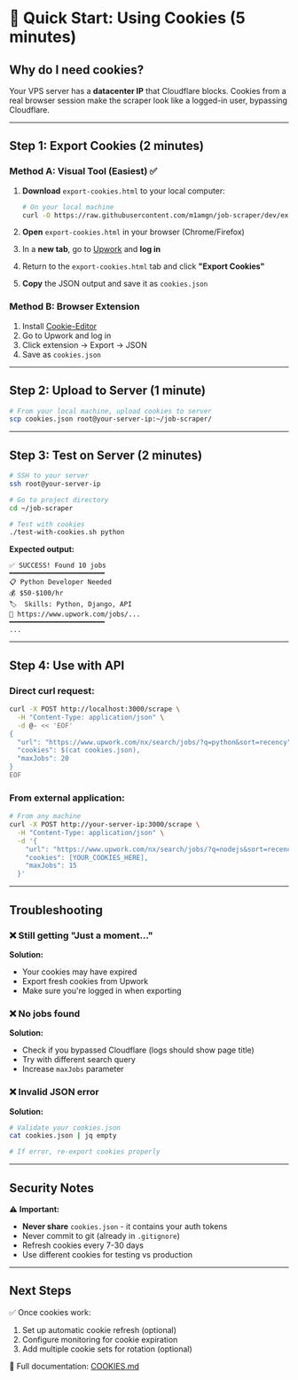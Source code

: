 # 🍪 Quick Start: Using Cookies (5 minutes)

## Why do I need cookies?

Your VPS server has a **datacenter IP** that Cloudflare blocks. Cookies from a real browser session make the scraper look like a logged-in user, bypassing Cloudflare.

---

## Step 1: Export Cookies (2 minutes)

### Method A: Visual Tool (Easiest) ✅

1. **Download** `export-cookies.html` to your local computer:
   ```bash
   # On your local machine
   curl -O https://raw.githubusercontent.com/m1amgn/job-scraper/dev/export-cookies.html
   ```

2. **Open** `export-cookies.html` in your browser (Chrome/Firefox)

3. In a **new tab**, go to [Upwork](https://www.upwork.com/nx/search/jobs/) and **log in**

4. Return to the `export-cookies.html` tab and click **"Export Cookies"**

5. **Copy** the JSON output and save it as `cookies.json`

### Method B: Browser Extension

1. Install [Cookie-Editor](https://chrome.google.com/webstore/detail/cookie-editor/hlkenndednhfkekhgcdicdfddnkalmdm)
2. Go to Upwork and log in
3. Click extension → Export → JSON
4. Save as `cookies.json`

---

## Step 2: Upload to Server (1 minute)

```bash
# From your local machine, upload cookies to server
scp cookies.json root@your-server-ip:~/job-scraper/
```

---

## Step 3: Test on Server (2 minutes)

```bash
# SSH to your server
ssh root@your-server-ip

# Go to project directory
cd ~/job-scraper

# Test with cookies
./test-with-cookies.sh python
```

**Expected output:**
```
✅ SUCCESS! Found 10 jobs
━━━━━━━━━━━━━━━━━━━━━━━━
📋 Python Developer Needed
💰 $50-$100/hr
🏷️  Skills: Python, Django, API
🔗 https://www.upwork.com/jobs/...
━━━━━━━━━━━━━━━━━━━━━━━━
...
```

---

## Step 4: Use with API

### Direct curl request:

```bash
curl -X POST http://localhost:3000/scrape \
  -H "Content-Type: application/json" \
  -d @- << 'EOF'
{
  "url": "https://www.upwork.com/nx/search/jobs/?q=python&sort=recency",
  "cookies": $(cat cookies.json),
  "maxJobs": 20
}
EOF
```

### From external application:

```bash
# From any machine
curl -X POST http://your-server-ip:3000/scrape \
  -H "Content-Type: application/json" \
  -d '{
    "url": "https://www.upwork.com/nx/search/jobs/?q=nodejs&sort=recency",
    "cookies": [YOUR_COOKIES_HERE],
    "maxJobs": 15
  }'
```

---

## Troubleshooting

### ❌ Still getting "Just a moment..."

**Solution:**
- Your cookies may have expired
- Export fresh cookies from Upwork
- Make sure you're logged in when exporting

### ❌ No jobs found

**Solution:**
- Check if you bypassed Cloudflare (logs should show page title)
- Try with different search query
- Increase `maxJobs` parameter

### ❌ Invalid JSON error

**Solution:**
```bash
# Validate your cookies.json
cat cookies.json | jq empty

# If error, re-export cookies properly
```

---

## Security Notes

⚠️ **Important:**
- **Never share** `cookies.json` - it contains your auth tokens
- Never commit to git (already in `.gitignore`)
- Refresh cookies every 7-30 days
- Use different cookies for testing vs production

---

## Next Steps

✅ Once cookies work:
1. Set up automatic cookie refresh (optional)
2. Configure monitoring for cookie expiration
3. Add multiple cookie sets for rotation (optional)

📖 Full documentation: [COOKIES.md](COOKIES.md)

